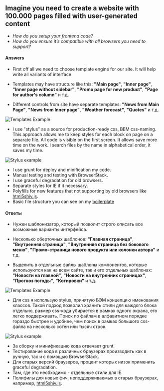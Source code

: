 ## Imagine you need to create a website with 100.000 pages filled with user-generated content ##
- *How do you setup your frontend code?*
- *How do you ensure it’s compatible with all browsers you need to support?*

#### Answers ####

 - First off all we need to choose template engine for our site. It will help write all variants of interface

  - Templates may have structure like this: **"Main page"**, **"Inner page"**, **"Inner page without sidebar"**, **"Promo page for new product"**, **"Page for author's column"** и т.д.

  - Different controls from site have separate templates: **"News from Main Page"**, **"News from Inner page"**, **"Weather forecast"**, **"Quotes"** и т.д.
  
![Templates Example](http://d.snfr.us/Hk0p+)

 - I use "stylus" as a source for production-ready css, BEM css-naming. This approach allows me to keep styles for each block on page on a separate file. All code is visible on the first screen. It allows save more time on the work. I search files by the name in alphabetical order, it saves my time.

![Stylus example](http://kuznetsovanton.ru/projects/telegraaph/img/1st_example_1.jpg)

 - I use grunt for deploy and minification my code.
 - Manual testing and testing with BrowserStack.
 - I use graceful degradation for old browsers.
 - Separate styles for IE if it necessary.
 - Polyfills for new features that not supporting by old browsers like [html5shiv.js](https://github.com/aFarkas/html5shiv).
 - Basic file structure you can see on my [boilerplate](https://github.com/iSnifer/grunt-boilerplate) 


#### Ответы ####

 - Нужен шаблонизатор, который позволит строго описать все возможные варианты интерфейса.

  - Несколько оберточных шаблонов: **"Главная страница"**, **"Внутренняя страница"**, **"Внутренняя страница без бокового меню"**, **"Промо-страница нового продукта или колонки автора"** и т.д.

  - Выделить в отдельные файлы шаблоны компонентов, которые используются как на всем сайте, так и его отдельных шаблонах: **"Новости на главной"**, **"Новости на внутренних страницах"**, **"Прогноз погоды"**, **"Котировки"** и т.д.
  
![Templates Example](http://d.snfr.us/Hk0p+)

 - Для css я использую stylus, принятую БЭМ концепцию именования классов. Такой подход позволил хранить стили для каждого блока отдельно, размер css-кода убирается в рамках одного экрана, его легко поддерживать. Поиск по файлам в алфавитном порядке гораздо быстрее и удобнее, чем поиск в рамках большого css-файла на несколько сотен или тысяч строк.

![Stylus example](http://kuznetsovanton.ru/projects/telegraaph/img/1st_example_1.jpg)

 - За сборку и минификацию кода отвечает grunt.
 - Тестирование кода в различных браузерах производить как в ручную, так и с помощью BrowserStack.
 - Для старых версий браузеров, процент которых низок применить graceful degradation.
 - Там, где это необходимо - отдельные стили для IE.
 - Полифилы для новых фич, неподдерживаемых в старых браузерах, например, [html5shiv.js](https://github.com/aFarkas/html5shiv).
